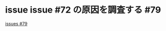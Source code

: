 # issue issue #72 の原因を調査する #79
[issues #79](https://github.com/cat2151/cat-file-watcher/issues/79)


